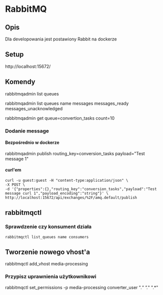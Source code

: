 # RabbitMQ

## Opis

Dla developowania jest postawiony Rabbit na dockerze

## Setup

http://localhost:15672/

## Komendy

rabbitmqadmin list queues

rabbitmqadmin list queues name messages messages_ready messages_unacknowledged

rabbitmqadmin get queue=convertion_tasks count=10

### Dodanie message

#### Bezpośrednio w dockerze

rabbitmqadmin publish routing_key=conversion_tasks payload="Test message 1"

#### curl'em
```
curl -u guest:guest -H "content-type:application/json" \
-X POST \
-d '{"properties":{},"routing_key":"conversion_tasks","payload":"Test message curl 1","payload_encoding":"string"}' \
http://localhost:15672/api/exchanges/%2F/amq.default/publish
```

## rabbitmqctl

### Sprawdzenie czy konsument działa

```
rabbitmqctl list_queues name consumers
```

## Tworzenie nowego vhost'a

rabbitmqctl add_vhost media-processing

### Przypisz uprawnienia użytkownikowi

rabbitmqctl set_permissions -p media-processing converter_user ".*" ".*" ".*"

